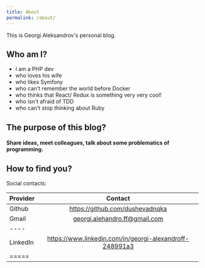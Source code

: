 ```yaml
---
title: About
permalink: /about/
---
```


This is Georgi Aleksandrov's personal blog.

## Who am I?

- I am a PHP dev
- who loves his wife
- who likes Symfony
- who can't remember the world before Docker
- who thinks that React/ Redux is something very very cool!
- who isn't afraid of TDD
- who can't stop thinking about Ruby


## The purpose of this blog?

#### Share ideas, meet colleagues, talk about some problematics of programming.

## How to find you?

Social contacts:

| Provider | Contact |
|:--------|:-------:|
| Github   | https://github.com/dushevadnqka   |
| Gmail   | georgi.alehandro.ff@gmail.com   |
|----
| LinkedIn   | https://www.linkedin.com/in/georgi-alexandroff-248991a3   |
|=====
